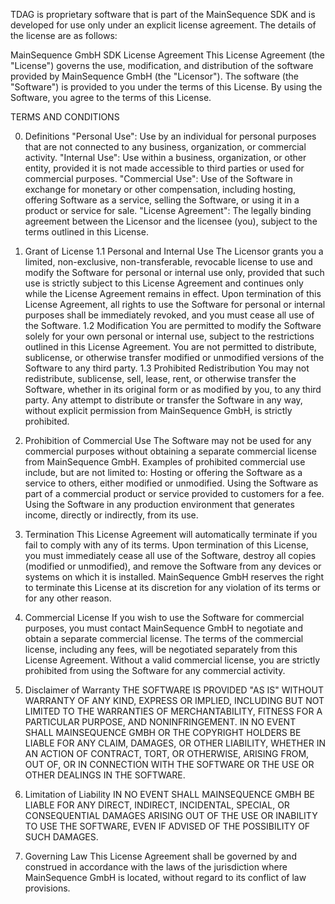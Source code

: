 TDAG is proprietary software that is part of the MainSequence SDK and is developed for use only under an explicit
license agreement. The details of the license are as follows:

MainSequence GmbH SDK License Agreement
This License Agreement (the "License") governs the use, modification, and distribution of the software provided by
MainSequence GmbH (the "Licensor"). The software (the "Software") is provided to you under the terms of this License. By
using the Software, you agree to the terms of this License.

TERMS AND CONDITIONS

0. Definitions
   "Personal Use": Use by an individual for personal purposes that are not connected to any business, organization, or
   commercial activity.
   "Internal Use": Use within a business, organization, or other entity, provided it is not made accessible to third
   parties or used for commercial purposes.
   "Commercial Use": Use of the Software in exchange for monetary or other compensation, including hosting, offering
   Software as a service, selling the Software, or using it in a product or service for sale.
   "License Agreement": The legally binding agreement between the Licensor and the licensee (you), subject to the terms
   outlined in this License.
1. Grant of License
   1.1 Personal and Internal Use
   The Licensor grants you a limited, non-exclusive, non-transferable, revocable license to use and modify the Software
   for personal or internal use only, provided that such use is strictly subject to this License Agreement and continues
   only while the License Agreement remains in effect.
   Upon termination of this License Agreement, all rights to use the Software for personal or internal purposes shall be
   immediately revoked, and you must cease all use of the Software.
   1.2 Modification
   You are permitted to modify the Software solely for your own personal or internal use, subject to the restrictions
   outlined in this License Agreement.
   You are not permitted to distribute, sublicense, or otherwise transfer modified or unmodified versions of the
   Software to any third party.
   1.3 Prohibited Redistribution
   You may not redistribute, sublicense, sell, lease, rent, or otherwise transfer the Software, whether in its original
   form or as modified by you, to any third party.
   Any attempt to distribute or transfer the Software in any way, without explicit permission from MainSequence GmbH, is
   strictly prohibited.
2. Prohibition of Commercial Use
   The Software may not be used for any commercial purposes without obtaining a separate commercial license from
   MainSequence GmbH.
   Examples of prohibited commercial use include, but are not limited to:
   Hosting or offering the Software as a service to others, either modified or unmodified.
   Using the Software as part of a commercial product or service provided to customers for a fee.
   Using the Software in any production environment that generates income, directly or indirectly, from its use.
3. Termination
   This License Agreement will automatically terminate if you fail to comply with any of its terms.
   Upon termination of this License, you must immediately cease all use of the Software, destroy all copies (modified or
   unmodified), and remove the Software from any devices or systems on which it is installed.
   MainSequence GmbH reserves the right to terminate this License at its discretion for any violation of its terms or
   for any other reason.
4. Commercial License
   If you wish to use the Software for commercial purposes, you must contact MainSequence GmbH to negotiate and obtain a
   separate commercial license. The terms of the commercial license, including any fees, will be negotiated separately
   from this License Agreement.
   Without a valid commercial license, you are strictly prohibited from using the Software for any commercial activity.
5. Disclaimer of Warranty
   THE SOFTWARE IS PROVIDED "AS IS" WITHOUT WARRANTY OF ANY KIND, EXPRESS OR IMPLIED, INCLUDING BUT NOT LIMITED TO THE
   WARRANTIES OF MERCHANTABILITY, FITNESS FOR A PARTICULAR PURPOSE, AND NONINFRINGEMENT. IN NO EVENT SHALL MAINSEQUENCE
   GMBH OR THE COPYRIGHT HOLDERS BE LIABLE FOR ANY CLAIM, DAMAGES, OR OTHER LIABILITY, WHETHER IN AN ACTION OF CONTRACT,
   TORT, OR OTHERWISE, ARISING FROM, OUT OF, OR IN CONNECTION WITH THE SOFTWARE OR THE USE OR OTHER DEALINGS IN THE
   SOFTWARE.

6. Limitation of Liability
   IN NO EVENT SHALL MAINSEQUENCE GMBH BE LIABLE FOR ANY DIRECT, INDIRECT, INCIDENTAL, SPECIAL, OR CONSEQUENTIAL DAMAGES
   ARISING OUT OF THE USE OR INABILITY TO USE THE SOFTWARE, EVEN IF ADVISED OF THE POSSIBILITY OF SUCH DAMAGES.

7. Governing Law
   This License Agreement shall be governed by and construed in accordance with the laws of the jurisdiction where MainSequence GmbH is located, without regard to its conflict of law provisions.